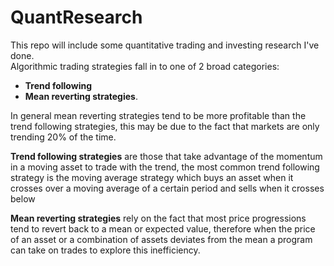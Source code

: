 # QuantResearch

This repo will include some quantitative trading and investing research I've done.  
Algorithmic trading strategies fall in to one of 2 broad categories:
- **Trend following**
- **Mean reverting strategies**.  

In general mean reverting strategies tend to be more profitable than the trend following strategies, this may be due to the 
fact that markets are only trending 20% of the time.  

**Trend following strategies** are those that take advantage of the momentum in a moving asset to trade with the trend, the most 
common trend following strategy is the moving average strategy which buys an asset when it crosses over a moving average of a 
certain period and sells when it crosses below

**Mean reverting strategies** rely on the fact that most price progressions tend to revert back to a mean or expected value, therefore
when the price of an asset or a combination of assets deviates from the mean a program can take on trades to explore this inefficiency.
